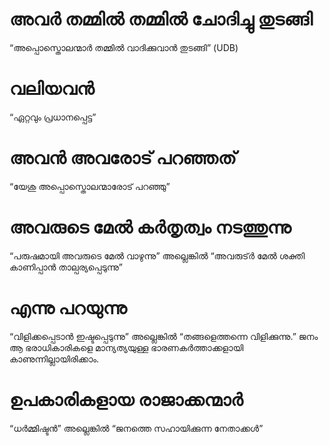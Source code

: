 # അവർ തമ്മിൽ തമ്മിൽ ചോദിച്ചു തുടങ്ങി
“അപ്പൊസ്തൊലന്മാർ തമ്മിൽ വാദിക്കുവാൻ തുടങ്ങി” (UDB)
# വലിയവൻ
“ഏറ്റവും പ്രധാനപ്പെട്ട”
# അവൻ അവരോട് പറഞ്ഞത്
“യേശു അപ്പൊസ്തൊലന്മാരോട് പറഞ്ഞു”
# അവരുടെ മേൽ കർതൃത്വം നടത്തുന്നു
“പരുഷമായി അവരുടെ മേൽ വാഴുന്നു” അല്ലെങ്കിൽ “അവരുട്ർ മേൽ ശക്തി കാണിപ്പാൻ താല്പര്യപ്പെടുന്നു”
# എന്നു പറയുന്നു
“വിളിക്കപ്പെടാൻ ഇഷ്ടപ്പെടുന്നു” അല്ലെങ്കിൽ “തങ്ങളെത്തന്നെ വിളിക്കുന്നു.” ജനം ആ ഭരാധികാരികളെ മാന്യത്യയുള്ള ഭാരണകർത്താക്കളായി കാണുന്നില്ലായിരിക്കാം. 
# ഉപകാരികളായ രാജാക്കന്മാർ
“ധർമ്മിഷ്ടൻ” അല്ലെങ്കിൽ “ജനത്തെ സഹായിക്കുന്ന നേതാക്കൾ”
